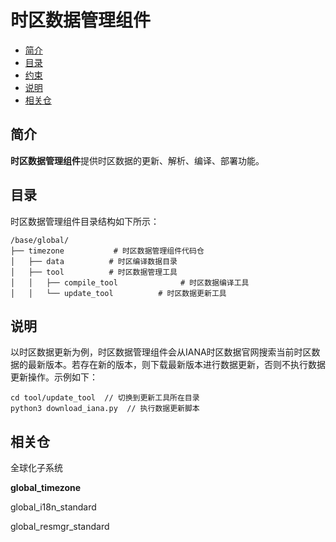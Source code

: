 # 时区数据管理组件<a name="ZH-CN_TOPIC_0000001101364976"></a>

-   [简介](#section11660541593)
-   [目录](#section1464106163817)
-   [约束](#section1718733212019)
-   [说明](#section894511013511)
-   [相关仓](#section15583142420413)

## 简介<a name="section11660541593"></a>

**时区数据管理组件**提供时区数据的更新、解析、编译、部署功能。

## 目录<a name="section1464106163817"></a>

时区数据管理组件目录结构如下所示：

```
/base/global/
├── timezone           # 时区数据管理组件代码仓
│   ├── data          # 时区编译数据目录
│   ├── tool          # 时区数据管理工具
│   │   ├── compile_tool              # 时区数据编译工具
│   │   └── update_tool          # 时区数据更新工具
```

## 说明<a name="section894511013511"></a>

以时区数据更新为例，时区数据管理组件会从IANA时区数据官网搜索当前时区数据的最新版本。若存在新的版本，则下载最新版本进行数据更新，否则不执行数据更新操作。示例如下：

```
cd tool/update_tool  // 切换到更新工具所在目录
python3 download_iana.py  // 执行数据更新脚本
```

## 相关仓<a name="section15583142420413"></a>

全球化子系统

**global\_timezone**

global\_i18n\_standard

global\_resmgr\_standard

